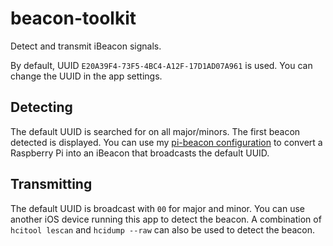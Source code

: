 # beacon-toolkit

Detect and transmit iBeacon signals.

By default, UUID `E20A39F4-73F5-4BC4-A12F-17D1AD07A961` is used. You can change the UUID in the app settings.

## Detecting

The default UUID is searched for on all major/minors. The first beacon detected is displayed. You can use my [pi-beacon configuration](https://github.com/jramos/raspbian-ua-netinst-conf#pi-beacon) to convert a Raspberry Pi into an iBeacon that broadcasts the default UUID.

## Transmitting

The default UUID is broadcast with `00` for major and minor. You can use another iOS device running this app to detect the beacon. A combination of `hcitool lescan` and `hcidump --raw` can also be used to detect the beacon.
